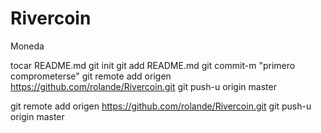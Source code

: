 Rivercoin
=========

Moneda

tocar README.md
git init
git add README.md
git commit-m "primero comprometerse"
git remote add origen https://github.com/rolande/Rivercoin.git 
git push-u origin master

git remote add origen https://github.com/rolande/Rivercoin.git 
git push-u origin master
